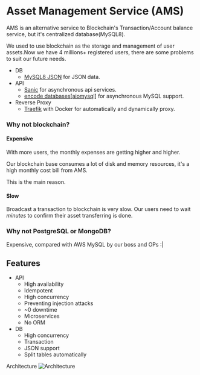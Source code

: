 # Asset Management Service (AMS)

AMS is an alternative service to Blockchain's Transaction/Account balance service, but it's centralized database(MySQL8).

We used to use blockchain as the storage and management of user assets.Now we have 4 millions+ registered users, there are some problems to suit our future needs. 

* DB
  * [MySQL8 JSON](https://dev.mysql.com/doc/refman/8.0/en/json.html) for JSON data.
* API
  * [Sanic]() for asynchronous api services.
  * [encode databases[aiomysql]](https://github.com/encode/databases) for asynchronous MySQL support.
* Reverse Proxy
  * [Traefik](https://github.com/traefik/traefik) with Docker for automatically and dynamically proxy.

### Why not blockchain?
#### Expensive
With more users, the monthly expenses are getting higher and higher.

Our blockchain base consumes a lot of disk and memory resources, it's a high monthly cost bill from AMS.

This is the main reason.
#### Slow
Broadcast a transaction to blockchain is very slow. Our users need to wait *minutes* to confirm their asset transferring is done.

### Why not PostgreSQL or MongoDB?
Expensive, compared with AWS MySQL by our boss and OPs :|


## Features
* API
  * High availability
  * Idempotent
  * High concurrency
  * Preventing injection attacks
  * ~0 downtime
  * Microservices
  * No ORM
* DB
  * High concurrency
  * Transaction
  * JSON support
  * Split tables automatically

Architecture
![Architecture](http://processon.com/chart_image/62443d2ae0b34d0730e8a9c1.png)
